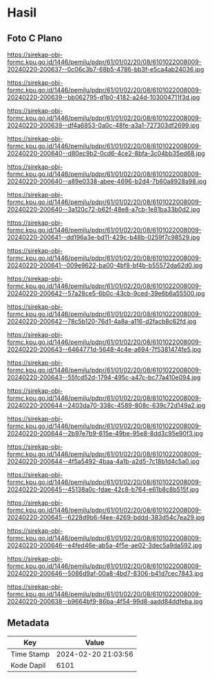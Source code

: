 # Hasil

## Foto C Plano

https://sirekap-obj-formc.kpu.go.id/1446/pemilu/pdpr/61/01/02/20/08/6101022008009-20240220-200637--0c06c3b7-68b5-4786-bb3f-e5ca4ab24036.jpg

https://sirekap-obj-formc.kpu.go.id/1446/pemilu/pdpr/61/01/02/20/08/6101022008009-20240220-200639--bb062795-d1b0-4182-a24d-103004711f3d.jpg

https://sirekap-obj-formc.kpu.go.id/1446/pemilu/pdpr/61/01/02/20/08/6101022008009-20240220-200639--df4a6853-0a0c-48fe-a3a1-727303df2699.jpg

https://sirekap-obj-formc.kpu.go.id/1446/pemilu/pdpr/61/01/02/20/08/6101022008009-20240220-200640--d80ec9b2-0cd6-4ce2-8bfa-3c04bb35ed68.jpg

https://sirekap-obj-formc.kpu.go.id/1446/pemilu/pdpr/61/01/02/20/08/6101022008009-20240220-200640--a89e0338-abee-4696-b2d4-7b60a8928a98.jpg

https://sirekap-obj-formc.kpu.go.id/1446/pemilu/pdpr/61/01/02/20/08/6101022008009-20240220-200640--3a120c72-b62f-48e8-a7cb-1e81ba33b0d2.jpg

https://sirekap-obj-formc.kpu.go.id/1446/pemilu/pdpr/61/01/02/20/08/6101022008009-20240220-200641--dd196a3e-bd11-429c-b48b-0259f7c98529.jpg

https://sirekap-obj-formc.kpu.go.id/1446/pemilu/pdpr/61/01/02/20/08/6101022008009-20240220-200641--009e9622-ba00-4bf8-bf4b-b55572da62d0.jpg

https://sirekap-obj-formc.kpu.go.id/1446/pemilu/pdpr/61/01/02/20/08/6101022008009-20240220-200642--57a28ce5-6b0c-43cb-9ced-39e6b6a55500.jpg

https://sirekap-obj-formc.kpu.go.id/1446/pemilu/pdpr/61/01/02/20/08/6101022008009-20240220-200642--78c5b120-76d1-4a8a-a116-d2facb8c62fd.jpg

https://sirekap-obj-formc.kpu.go.id/1446/pemilu/pdpr/61/01/02/20/08/6101022008009-20240220-200643--6464771d-5648-4c4e-a694-7f5381474fe5.jpg

https://sirekap-obj-formc.kpu.go.id/1446/pemilu/pdpr/61/01/02/20/08/6101022008009-20240220-200643--55fcd52d-1794-495c-a47c-bc77a410e094.jpg

https://sirekap-obj-formc.kpu.go.id/1446/pemilu/pdpr/61/01/02/20/08/6101022008009-20240220-200644--2403da70-338c-4589-808c-639c72d149a2.jpg

https://sirekap-obj-formc.kpu.go.id/1446/pemilu/pdpr/61/01/02/20/08/6101022008009-20240220-200644--2b97e7b9-615e-49be-95e8-8dd3c95e90f3.jpg

https://sirekap-obj-formc.kpu.go.id/1446/pemilu/pdpr/61/01/02/20/08/6101022008009-20240220-200644--4f5a5492-4baa-4a1b-a2d5-7c18b1d4c5a0.jpg

https://sirekap-obj-formc.kpu.go.id/1446/pemilu/pdpr/61/01/02/20/08/6101022008009-20240220-200645--45138a0c-fdae-42c8-b764-e61b8c8b515f.jpg

https://sirekap-obj-formc.kpu.go.id/1446/pemilu/pdpr/61/01/02/20/08/6101022008009-20240220-200645--6228d9b6-f4ee-4269-bddd-383d54c7ea29.jpg

https://sirekap-obj-formc.kpu.go.id/1446/pemilu/pdpr/61/01/02/20/08/6101022008009-20240220-200646--e4fed46e-ab5a-4f5e-ae02-3dec5a9da592.jpg

https://sirekap-obj-formc.kpu.go.id/1446/pemilu/pdpr/61/01/02/20/08/6101022008009-20240220-200646--5086d9af-00a8-4bd7-8306-b41d7cec7843.jpg

https://sirekap-obj-formc.kpu.go.id/1446/pemilu/pdpr/61/01/02/20/08/6101022008009-20240220-200638--b9664bf9-86ba-4f54-99d8-aadd84ddfeba.jpg


## Metadata

| Key        | Value               |
| ---------- | ------------------- |
| Time Stamp | 2024-02-20 21:03:56 |
| Kode Dapil | 6101                |



